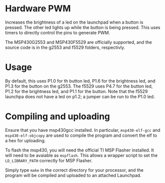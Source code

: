# Hardware PWM

Increases the brightness of a led on the launchpad when a button is pressed. The other led lights up while the button is being pressed.
This uses timers to directly control the pins to generate PWM.

The MSP430G2553 and MSP430F5529 are officially supported, and the source code is in the g2553 and f5529 folders, respectivly.

# Usage

By default, this uses P1.0 for th button led, P1.6 for the brightness led, and P1.3 for the button on the g2553.
The f5529 uses P4.7 for the button led, P1.2 for the brightness led, and P1.1 for the button.
Note that the f5529 launchpa does not have a led on p1.2; a jumper can be run to the P1.0 led.

# Compiling and uploading

Ensure that you have msp430gcc installed. In particular, `msp430-elf-gcc` and `msp430-elf-objcopy` are used to compile the program and convert the elf to a hex for uploading.

To flash the msp430, you will need the official TI MSP Flasher installed. It will need to be avaiable as `mspflash`. This allows a wrapper script to set the `LD_LIBRARY_PATH` correctly for MSP Flasher.

Simply type `make` in the correct directory for your processor, and the program will be compiled and uploaded to an attached Launchpad.

